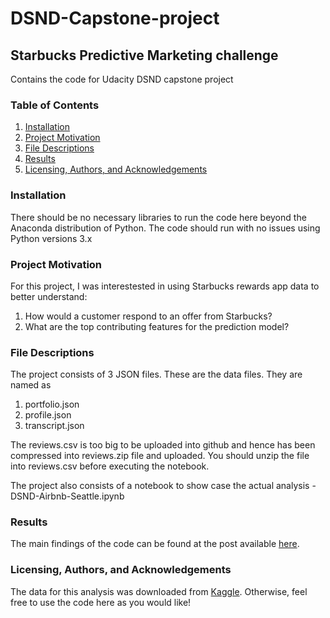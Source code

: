 # DSND-Capstone-project
## Starbucks Predictive Marketing challenge
Contains the code for Udacity DSND capstone project

### Table of Contents
  1. [Installation](#Installation)
  2. [Project Motivation](#Project-Motivation)
  3. [File Descriptions](#File-Descriptions)
  4. [Results](#Results)
  5. [Licensing, Authors, and Acknowledgements](#licensing)

### Installation
There should be no necessary libraries to run the code here beyond the Anaconda distribution of Python. The code should run with no issues using Python versions 3.x

### Project Motivation
For this project, I was interestested in using Starbucks rewards app data to better understand:

  1. How would a customer respond to an offer from Starbucks?
  2. What are the top contributing features for the prediction model?

### File Descriptions
The project consists of 3 JSON files. These are the data files. They are named as
  1. portfolio.json
  2. profile.json
  3. transcript.json

The reviews.csv is too big to be uploaded into github and hence has been compressed into reviews.zip file and uploaded. You should unzip the file into reviews.csv before executing the notebook.

The project also consists of a notebook to show case the actual analysis - DSND-Airbnb-Seattle.ipynb

### Results
The main findings of the code can be found at the post available [here](https://medium.com/@vskumar/how-do-you-price-your-property-in-airbnb-808b488c7230).

### Licensing, Authors, and Acknowledgements<a name="licensing"></a>
The data for this analysis was downloaded from [Kaggle](https://www.kaggle.com/airbnb/seattle/data). Otherwise, feel free to use the code here as you would like!




